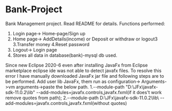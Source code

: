 # Bank-Project
Bank Management project. Read README for details.
Functions performed:
1. Login page-> Home-page/Sign up
2. Home page-> AddDetails(income) or Deposit or withdraw or logout3
3.Transfer money
4.Reset password
5. Logout-> Login page
6. Stores all data in database(bank)-mysql db used.

Since new Eclipse 2020-6 even after installing JavaFx from Eclipse marketplace eclipse ide was not able to detect javafx files.
To resolve this error I have manually downloaded JavaFx jar file and following steps are to be performed.
Add user lib JavaFx, them run as configuration-> Arguments->vm arguments->paste the below path.
1.--module-path "D:\JFx\javafx-sdk-11.0.2\lib\"  --add-modules=javafx.controls,javafx.fxml(if it does't work remove quotes from path);
2.--module-path D:\JFx\javafx-sdk-11.0.2\lib\  --add-modules=javafx.controls,javafx.fxml(without quotes)
